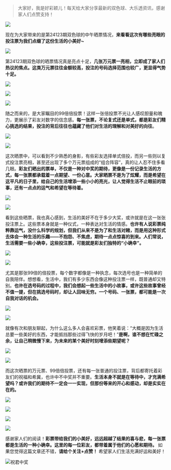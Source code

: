 > 大家好，我是好彩颖儿！每天给大家分享最新的双色球、大乐透资讯，感谢家人们点赞支持！

![](https://cdn.jsdelivr.net/gh/wangwenjie1314/PicCDN/2024-7-11/1720660897499-image.png)

现在为大家带来的是第24123期双色球的中午晒票情况，**来看看这次有哪些亮眼的投注票为我们点缀了这份生活的小美好~**


![](https://cdn.jsdelivr.net/gh/wangwenjie1314/PicCDN/2024-10-27/1730001179693-image.png)


第24123期双色球的晒票情况真是亮点十足，**几张万元票一亮相，立即成了家人们热议的焦点。这类万元票往往金额较高，投注的号码选择范围也较广，更显得气势十足。**


![](https://cdn.jsdelivr.net/gh/wangwenjie1314/PicCDN/2024-10-27/1730001440105-image.png)


![](https://cdn.jsdelivr.net/gh/wangwenjie1314/PicCDN/2024-10-27/1730001339604-image.png)


![](https://cdn.jsdelivr.net/gh/wangwenjie1314/PicCDN/2024-10-27/1730001397532-image.png)


随之而来的，是大家瞩目的99倍倍投票！这样一张倍投票不光让人感叹胆量和魄力，更展示了彩友对数字的信念感。**每一张票，不论复式还是单式，都是彩友们精心挑选的结果，投注的背后往往也蕴藏了他们对生活的理解和对美好的向往**。


![](https://cdn.jsdelivr.net/gh/wangwenjie1314/PicCDN/2024-10-27/1730001194422-image.png)


![](https://cdn.jsdelivr.net/gh/wangwenjie1314/PicCDN/2024-10-27/1730001232582-image.png)



这次晒票中，可以看到不少熟悉的身影，有些彩友选择单式倍投，而另一些则以复式投注票亮相，甚至还出现了多个万元票组成的“组合阵容”，真的让人忍不住多看几眼。**彩友们晒出的票单，不仅是一种对中奖的期待，更像是一份记录生活的方式，每一张票都承载着一点期望、一份心意。大家晒票不是为了炫耀，而是希望在这平凡的日子里，给自己的生活增添一些小小的亮光，让人觉得生活不止眼前的琐事，还有一点点的运气和希望在等待着。**


![](https://cdn.jsdelivr.net/gh/wangwenjie1314/PicCDN/2024-10-27/1730001244035-image.png)


![](https://cdn.jsdelivr.net/gh/wangwenjie1314/PicCDN/2024-10-27/1730001290760-image.png)


看到这些晒票，我也真心感到，生活的美好不在于多少大奖，或许就是在这一张张投注票上。这些票本身就是一种仪式，一种表达对生活的情感。**也许有人说彩票纯粹靠运气，没什么科学的规划，但我们从来不是为了和生活对赌，而是用这种形式去体会一种生活的乐趣——不抱怨、不焦虑，期待一点点惊喜的到来。人们常说，生活需要一些小确幸，这些投注票，可能就是彩友们独特的“小确幸”。**


![](https://cdn.jsdelivr.net/gh/wangwenjie1314/PicCDN/2024-10-27/1730001314681-image.png)


![](https://cdn.jsdelivr.net/gh/wangwenjie1314/PicCDN/2024-10-27/1730001423739-image.png)


尤其是那张99倍的倍投票，每个数字都像是一种执念，每次选号也是一种简单的自我陪伴。想想看，生活中，我们有多少东西会像这种投注票一样，既普通却又特别。**也许在选号码的过程中，我们会想起一些生活中的小故事，或许这些故事曾经不值一提，但在挑选号码时，却让人回味无穷。一个号码、一张票，都可能是一次自我对话的机会。**


![](https://cdn.jsdelivr.net/gh/wangwenjie1314/PicCDN/2024-10-27/1730001460187-image.png)


![](https://cdn.jsdelivr.net/gh/wangwenjie1314/PicCDN/2024-10-27/1730001468831-image.png)


就像有次和朋友聊起，为什么这么多人会喜欢彩票，他笑着说：“大概是因为生活总要一些美好的东西，才能抵挡那些过得飞快的岁月吧！”**是啊，谁不想在忙碌之余，让自己稍微慢下来，为未来的某个美好时刻增添些期望呢？**

![](https://cdn.jsdelivr.net/gh/wangwenjie1314/PicCDN/2024-10-27/1730001491669-image.png)


![](https://cdn.jsdelivr.net/gh/wangwenjie1314/PicCDN/2024-10-27/1730001479771-image.png)


而这次晒票的万元票、99倍倍投票，还有每一张普通的投注票，背后都寄托着彩友们的祝福和希冀，也许中不中奖并不重要。**生活本身不就是在等待中，才充满希望吗？或许我们的期待不一定会一一实现，但那份等来的开心和感动，却是实实在在的。**


![](https://cdn.jsdelivr.net/gh/wangwenjie1314/PicCDN/2024-10-27/1730001538217-image.png)

![](https://cdn.jsdelivr.net/gh/wangwenjie1314/PicCDN/2024-10-27/1730001502018-image.png)


![](https://cdn.jsdelivr.net/gh/wangwenjie1314/PicCDN/2024-10-27/1730001552817-image.png)


![](https://cdn.jsdelivr.net/gh/wangwenjie1314/PicCDN/2024-10-27/1730001564771-image.png)


感谢家人们的阅读！**彩票带给我们的小美好，远远超越了结果的喜与悲，每一张票都是生活的一种小确幸。这里的每一位彩友，都带着属于他们的心愿和期待。** 如果您觉得这篇文章还不错，**请给个关注+点赞！** 希望家人们生活充满好运和美好！

![祝君中奖](https://cdn.jsdelivr.net/gh/wangwenjie1314/PicCDN/2024-10-8/1728359666087-image.png)